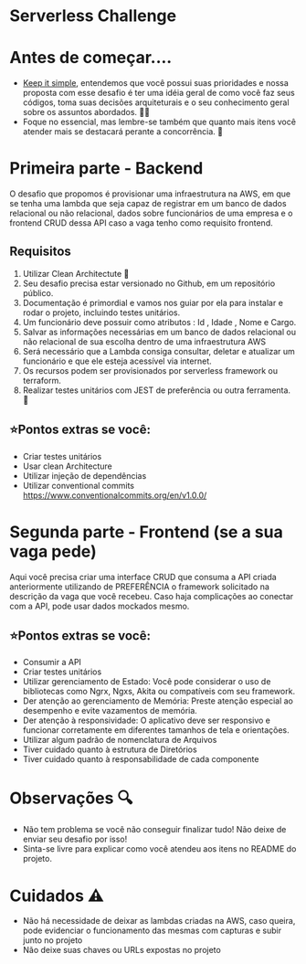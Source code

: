 # Serverless Challenge

# Antes de começar....

- [Keep it simple](https://pt.wikipedia.org/wiki/Princ%C3%ADpio_KISS), entendemos que você possui suas prioridades e nossa proposta com esse desafio é ter uma idéia geral de como você faz seus códigos, toma suas decisões arquiteturais e o seu conhecimento geral sobre os assuntos abordados. 🧙‍♂️
- Foque no essencial, mas lembre-se também que quanto mais itens você atender mais se destacará perante a concorrência. 💪

# Primeira parte - Backend

O desafio que propomos é provisionar uma infraestrutura na AWS, em que se tenha uma lambda que seja capaz de registrar em um banco de dados relacional ou não relacional, dados sobre funcionários de uma empresa e o frontend CRUD dessa API caso a vaga tenho como requisito frontend.

## Requisitos
 1. Utilizar Clean Architectute 🧓 <br/>
 2. Seu desafio precisa estar versionado no Github, em um repositório público. <br/>
 3. Documentação é primordial e vamos nos guiar por ela para instalar e rodar o projeto, incluindo testes unitários. <br/>
 4. Um funcionário deve possuir como atributos : Id , Idade , Nome e Cargo.<br/>
 5. Salvar as informações necessárias em um banco de dados relacional ou não relacional de sua escolha dentro de uma infraestrutura AWS<br/>
 6. Será necessário que a Lambda consiga consultar, deletar e atualizar um funcionário e que ele esteja acessível via internet.<br/>
 7. Os recursos podem ser provisionados por serverless framework ou terraform.<br/>
 8. Realizar testes unitários com JEST de preferência ou outra ferramenta. 🧪<br/>

## ⭐Pontos extras se você:
- Criar testes unitários
- Usar clean Architecture
- Utilizar injeção de dependências
- Utilizar conventional commits https://www.conventionalcommits.org/en/v1.0.0/

# Segunda parte - Frontend (se a sua vaga pede)

Aqui você precisa criar uma interface CRUD que consuma a API criada anteriormente utilizando de PREFERÊNCIA o framework solicitado na descrição da vaga que você recebeu.
Caso haja complicações ao conectar com a API, pode usar dados mockados mesmo.

## ⭐Pontos extras se você:
- Consumir a API
- Criar testes unitários
- Utilizar gerenciamento de Estado: Você pode considerar o uso de bibliotecas como Ngrx, Ngxs, Akita ou compatíveis com seu framework.
- Der atenção ao gerenciamento de Memória: Preste atenção especial ao desempenho e evite vazamentos de memória.
- Der atenção à responsividade: O aplicativo deve ser responsivo e funcionar corretamente em diferentes tamanhos de tela e orientações.
- Utilizar algum padrão de nomenclatura de Arquivos
- Tiver cuidado quanto à estrutura de Diretórios
- Tiver cuidado quanto à responsabilidade de cada componente

# Observações 🔍
- Não tem problema se você não conseguir finalizar tudo! Não deixe de enviar seu desafio por isso!
- Sinta-se livre para explicar como você atendeu aos itens no README do projeto.

# Cuidados ⚠️
- Não há necessidade de deixar as lambdas criadas na AWS, caso queira, pode evidenciar o funcionamento das mesmas com capturas e subir junto no projeto
- Não deixe suas chaves ou URLs expostas no projeto

